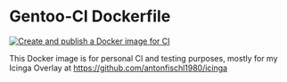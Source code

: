 # Gentoo-CI Dockerfile
[![Create and publish a Docker image for CI](https://github.com/xavierforestier/gentoo-ci/actions/workflows/publish-gentoo-ci-docker.yml/badge.svg)](https://github.com/xavierforestier/gentoo-ci/actions/workflows/publish-gentoo-ci-docker.yml)

This Docker image is for personal CI and testing purposes, mostly for my Icinga Overlay at https://github.com/antonfischl1980/icinga

